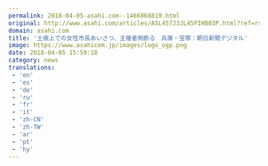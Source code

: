 ```yaml
---
permalink: 2018-04-05-asahi.com--1466868819.html
original: http://www.asahi.com/articles/ASL457J3JL45PIHB03P.html?ref=rss
domain: asahi.com
title: '土俵上での女性市長あいさつ、主催者側断る　兵庫・宝塚：朝日新聞デジタル'
image: https://www.asahicom.jp/images/logo_ogp.png
date: 2018-04-05 15:59:18
category: news
translations: 
 - 'en'
 - 'es'
 - 'de'
 - 'ru'
 - 'fr'
 - 'it'
 - 'zh-CN'
 - 'zh-TW'
 - 'ar'
 - 'pt'
 - 'hy'
---
```



